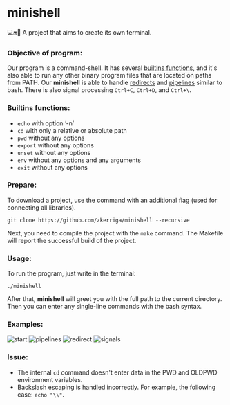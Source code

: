 # minishell
💻🔛🙇 A project that aims to create its own terminal.

### Objective of program:
Our program is a command-shell. It has several [builtins functions](#builtins-functions), and it's also able to run any other binary program files that are located on paths from PATH. Our **minishell** is able to handle [redirects](https://www.gnu.org/software/bash/manual/html_node/Redirections.html) and [pipelines](https://www.gnu.org/software/bash/manual/html_node/Pipelines.html) similar to bash. There is also signal processing `Ctrl+C`, `Ctrl+D`, and `Ctrl+\`.

### Builtins functions:
* `echo` with option ’-n’
* `cd` with only a relative or absolute path
* `pwd` without any options
* `export` without any options
* `unset` without any options
* `env` without any options and any arguments
* `exit` without any options

### Prepare:
To download a project, use the command with an additional flag (used for connecting all libraries).
```
git clone https://github.com/zkerriga/minishell --recursive
```
Next, you need to compile the project with the `make` command. The Makefile will report the successful build of the project.

### Usage:
To run the program, just write in the terminal:
```
./minishell
```
After that, **minishell** will greet you with the full path to the current directory. Then you can enter any single-line commands with the bash syntax.

### Examples:
![start](https://github.com/zkerriga/minishell/blob/master/gifs/start.gif)
![pipelines](https://github.com/zkerriga/minishell/blob/master/gifs/pipelines.gif)
![redirect](https://github.com/zkerriga/minishell/blob/master/gifs/redirect.gif)
![signals](https://github.com/zkerriga/minishell/blob/master/gifs/signals.gif)

### Issue:
* The internal `cd` command doesn't enter data in the PWD and OLDPWD environment variables.
* Backslash escaping is handled incorrectly. For example, the following case: `echo "\\"`.
